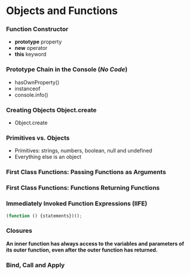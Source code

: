 # Objects and Functions

### Function Constructor
- **prototype** property
- **new** operator
- **this** keyword

### Prototype Chain in the Console (*No Code*)
- hasOwnProperty()
- instanceof
- console.info()

### Creating Objects Object.create
- Object.create

### Primitives vs. Objects
- Primitives: strings, numbers, boolean, null and undefined
- Everything else is an object

### First Class Functions: Passing Functions as Arguments

### First Class Functions: Functions Returning Functions

### Immediately Invoked Function Expressions (IIFE)
```javascript
(function () {statements})();
```

### Closures
**An inner function has always access to the variables and parameters of its outer function, even after the outer function has returned.**

### Bind, Call and Apply